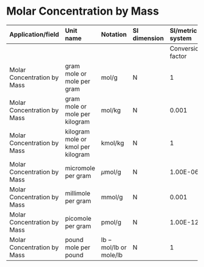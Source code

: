 # Molar Concentration by Mass

| Application/field | Unit name | Notation | SI dimension | SI/metric system |  | English/US system |  |
| :--- | :--- | :--- | :--- | :--- | :--- | :--- | :--- |
|  |  |  |  | Conversion factor | Unit | Conversion factor | Unit |
| Molar Concentration by Mass | gram mole or mole per gram | mol/g | N | 1 | kmol/kg | 1 | lb-mol/lb |
| Molar Concentration by Mass | gram mole or mole per kilogram | mol/kg | N | 0.001 | kmol/kg | 0.001 | $\mathrm{lb}-\mathrm{mol} / \mathrm{lb}$ |
| Molar Concentration by Mass | kilogram mole or kmol per kilogram | kmol/kg | N | 1 | kmol/kg | 1 | $\mathrm{lb}-\mathrm{mol} / \mathrm{lb}$ |
| Molar Concentration by Mass | micromole per gram | $\mu \mathrm{mol} / \mathrm{g}$ | N | 1.00E-06 | kmol/kg | 1.00E-06 | lb-mol/lb |
| Molar Concentration by Mass | millimole per gram | mmol/g | N | 0.001 | kmol/kg | 0.001 | lb-mol/lb |
| Molar Concentration by Mass | picomole per gram | pmol/g | N | 1.00E-12 | kmol/kg | 1.00E-12 | lb-mol/lb |
| Molar Concentration by Mass | pound mole per pound | $\mathrm{lb}-\mathrm{mol} / \mathrm{lb}$ or mole/lb | N | 1 | kmol/kg | 1 | $\mathrm{lb}-\mathrm{mol} / \mathrm{lb}$ |
